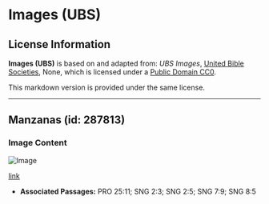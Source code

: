# Images (UBS)

## License Information

**Images (UBS)** is based on and adapted from: _UBS Images_, [United Bible Societies](https://unitedbiblesocieties.org/), None, which is licensed under a [Public Domain CC0](https://creativecommons.org/public-domain/cc0/).

This markdown version is provided under the same license.



--------------------------------

## Manzanas (id: 287813)

### Image Content

![Image](https://cdn.aquifer.bible/aquifer-content/resources/Media/WEB-0035_apples.jpg)

[link](https://cdn.aquifer.bible/aquifer-content/resources/Media/WEB-0035_apples.jpg)

* **Associated Passages:** PRO 25:11; SNG 2:3; SNG 2:5; SNG 7:9; SNG 8:5

